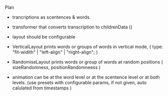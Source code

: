 Plan

- trancriptions as scentences & words.
- transformer that converts transcription to childrenData ()
- layout should be configurable

- VerticalLayout prints words or groups of words in vertical mode, (
  type: "fit-widith" | "left-align" | "riight-align";
  )
- RandomiseLayout prints words or group of words at random positions (
  sizeRandomness,
  positionRandomneess
  )
- animation can be at the word level or at the scentence level or at both levels. (use presets with configurable params, if not given, auto calulated from timestamps )
